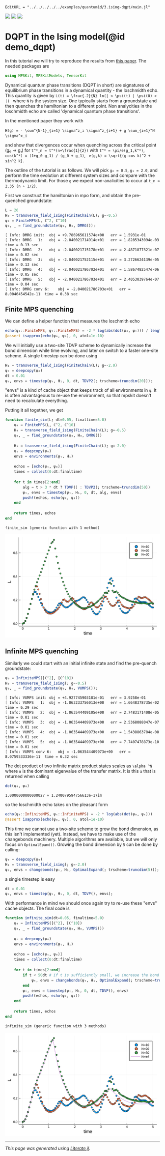 ```@meta
EditURL = "../../../../../examples/quantum1d/3.ising-dqpt/main.jl"
```

[![](https://mybinder.org/badge_logo.svg)](https://mybinder.org/v2/gh/QuantumKitHub/MPSKit.jl/gh-pages?filepath=dev/examples/quantum1d/3.ising-dqpt/main.ipynb)
[![](https://img.shields.io/badge/show-nbviewer-579ACA.svg)](https://nbviewer.jupyter.org/github/QuantumKitHub/MPSKit.jl/blob/gh-pages/dev/examples/quantum1d/3.ising-dqpt/main.ipynb)
[![](https://img.shields.io/badge/download-project-orange)](https://minhaskamal.github.io/DownGit/#/home?url=https://github.com/QuantumKitHub/MPSKit.jl/examples/tree/gh-pages/dev/examples/quantum1d/3.ising-dqpt)

# DQPT in the Ising model(@id demo_dqpt)

In this tutorial we will try to reproduce the results from
[this paper](https://arxiv.org/pdf/1206.2505.pdf). The needed packages are

````julia
using MPSKit, MPSKitModels, TensorKit
````

Dynamical quantum phase transitions (DQPT in short) are signatures of equilibrium phase transitions in a dynamical quantity - the loschmidth echo.
This quantity is given by ``L(t) = \frac{-2}{N} ln(| < \psi(t) | \psi(0) > |) `` where ``N`` is the system size.
One typically starts from a groundstate and then quenches the hamiltonian to a different point.
Non analycities in the loschmidth echo are called 'dynamical quantum phase transitions'.

In the mentioned paper they work with

``H(g) = - \sum^{N-1}_{i=1} \sigma^z_i \sigma^z_{i+1} + g \sum_{i=1}^N \sigma^x_i``

and show that divergences occur when quenching across the critical point (g₀ → g₁) for ``t^*_n = t^*(n+\frac{1}{2})`` with ``t^* = \pi/e(g_1,k^*)``, ``cos(k^*) = (1+g_0 g_1) / (g_0 + g_1)``, `` e(g,k) = \sqrt{(g-cos k)^2 + sin^2 k}``.

The outline of the tutorial is as follows. We will pick ``g₀ = 0.5``, ``g₁ = 2.0``, and perform the time evolution at different system sizes and compare with the thermodynamic limit.
For those ``g`` we expect non-analicities to occur at ``t_n ≈ 2.35 (n + 1/2)``.

First we construct the hamiltonian in mpo form, and obtain the pre-quenched groundstate:

````julia
L = 20
H₀ = transverse_field_ising(FiniteChain(L); g=-0.5)
ψ₀ = FiniteMPS(L, ℂ^2, ℂ^10)
ψ₀, _ = find_groundstate(ψ₀, H₀, DMRG());
````

````
[ Info: DMRG init:	obj = +9.786965611574e+00	err = 1.5931e-01
[ Info: DMRG   1:	obj = -2.040021714914e+01	err = 1.8285343094e-03	time = 0.13 sec
[ Info: DMRG   2:	obj = -2.040021715178e+01	err = 2.4871877321e-07	time = 0.02 sec
[ Info: DMRG   3:	obj = -2.040021752115e+01	err = 3.2726624139e-05	time = 0.13 sec
[ Info: DMRG   4:	obj = -2.040021786702e+01	err = 1.5867482547e-06	time = 0.05 sec
[ Info: DMRG   5:	obj = -2.040021786703e+01	err = 2.4053039764e-07	time = 0.04 sec
[ Info: DMRG conv 6:	obj = -2.040021786703e+01	err = 8.0046454542e-11	time = 0.38 sec

````

## Finite MPS quenching

We can define a helper function that measures the loschmith echo

````julia
echo(ψ₀::FiniteMPS, ψₜ::FiniteMPS) = -2 * log(abs(dot(ψ₀, ψₜ))) / length(ψ₀)
@assert isapprox(echo(ψ₀, ψ₀), 0, atol=1e-10)
````

We will initially use a two-site TDVP scheme to dynamically increase the bond dimension while time evolving, and later on switch to a faster one-site scheme. A single timestep can be done using

````julia
H₁ = transverse_field_ising(FiniteChain(L); g=-2.0)
ψₜ = deepcopy(ψ₀)
dt = 0.01
ψₜ, envs = timestep(ψₜ, H₁, 0, dt, TDVP2(; trscheme=truncdim(20)));
````

"envs" is a kind of cache object that keeps track of all environments in `ψ`. It is often advantageous to re-use the environment, so that mpskit doesn't need to recalculate everything.

Putting it all together, we get

````julia
function finite_sim(L; dt=0.05, finaltime=5.0)
    ψ₀ = FiniteMPS(L, ℂ^2, ℂ^10)
    H₀ = transverse_field_ising(FiniteChain(L); g=-0.5)
    ψ₀, _ = find_groundstate(ψ₀, H₀, DMRG())

    H₁ = transverse_field_ising(FiniteChain(L); g=-2.0)
    ψₜ = deepcopy(ψ₀)
    envs = environments(ψₜ, H₁)

    echos = [echo(ψₜ, ψ₀)]
    times = collect(0:dt:finaltime)

    for t in times[2:end]
        alg = t > 3 * dt ? TDVP() : TDVP2(; trscheme=truncdim(50))
        ψₜ, envs = timestep(ψₜ, H₁, 0, dt, alg, envs)
        push!(echos, echo(ψₜ, ψ₀))
    end

    return times, echos
end
````

````
finite_sim (generic function with 1 method)
````

![](finite_timeev.png)

## Infinite MPS quenching

Similarly we could start with an initial infinite state and find the pre-quench groundstate:

````julia
ψ₀ = InfiniteMPS([ℂ^2], [ℂ^10])
H₀ = transverse_field_ising(; g=-0.5)
ψ₀, _ = find_groundstate(ψ₀, H₀, VUMPS());
````

````
[ Info: VUMPS init:	obj = +4.927745903181e-01	err = 3.9258e-01
[ Info: VUMPS   1:	obj = -1.063233756013e+00	err = 1.6648378735e-02	time = 6.29 sec
[ Info: VUMPS   2:	obj = -1.063544409105e+00	err = 2.7483171408e-05	time = 0.01 sec
[ Info: VUMPS   3:	obj = -1.063544409973e+00	err = 2.5368088047e-07	time = 0.01 sec
[ Info: VUMPS   4:	obj = -1.063544409973e+00	err = 1.5438863784e-08	time = 0.01 sec
[ Info: VUMPS   5:	obj = -1.063544409973e+00	err = 7.7407478873e-10	time = 0.01 sec
[ Info: VUMPS conv 6:	obj = -1.063544409973e+00	err = 8.0759533336e-11	time = 6.32 sec

````

The dot product of two infinite matrix product states scales as  ``\alpha ^N`` where ``α`` is the dominant eigenvalue of the transfer matrix.
It is this ``α`` that is returned when calling

````julia
dot(ψ₀, ψ₀)
````

````
1.0000000000000027 + 1.240079594756613e-17im
````

so the loschmidth echo takes on the pleasant form

````julia
echo(ψ₀::InfiniteMPS, ψₜ::InfiniteMPS) = -2 * log(abs(dot(ψ₀, ψₜ)))
@assert isapprox(echo(ψ₀, ψ₀), 0, atol=1e-10)
````

This time we cannot use a two-site scheme to grow the bond dimension, as this isn't implemented (yet).
Instead, we have to make use of the changebonds machinery.
Multiple algorithms are available, but we will only focus on `OptimalEpand()`.
Growing the bond dimension by ``5`` can be done by calling:

````julia
ψₜ = deepcopy(ψ₀)
H₁ = transverse_field_ising(; g=-2.0)
ψₜ, envs = changebonds(ψₜ, H₁, OptimalExpand(; trscheme=truncdim(5)));
````

a single timestep is easy

````julia
dt = 0.01
ψₜ, envs = timestep(ψₜ, H₁, 0, dt, TDVP(), envs);
````

With performance in mind we should once again try to re-use these "envs" cache objects.
The final code is

````julia
function infinite_sim(dt=0.05, finaltime=5.0)
    ψ₀ = InfiniteMPS([ℂ^2], [ℂ^10])
    ψ₀, _ = find_groundstate(ψ₀, H₀, VUMPS())

    ψₜ = deepcopy(ψ₀)
    envs = environments(ψₜ, H₁)

    echos = [echo(ψₜ, ψ₀)]
    times = collect(0:dt:finaltime)

    for t in times[2:end]
        if t < 50dt # if t is sufficiently small, we increase the bond dimension
            ψₜ, envs = changebonds(ψₜ, H₁, OptimalExpand(; trscheme=truncdim(1)), envs)
        end
        ψₜ, envs = timestep(ψₜ, H₁, 0, dt, TDVP(), envs)
        push!(echos, echo(ψₜ, ψ₀))
    end

    return times, echos
end
````

````
infinite_sim (generic function with 3 methods)
````

![](infinite_timeev.png)

---

*This page was generated using [Literate.jl](https://github.com/fredrikekre/Literate.jl).*

